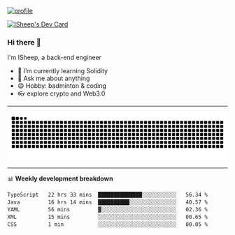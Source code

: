 [![profile](https://user-images.githubusercontent.com/54968314/208005045-e4b42f3b-833d-4242-bfcc-e764865553a2.svg)](https://www.calligrapher.ai/)

<a href="https://app.daily.dev/linziyang1106"><img src="https://api.daily.dev/devcards/v2/i4Spwx5Skx5FpTqWcwoit.png?r=kgx&type=wide" width="652" alt="ISheep's Dev Card"/></a>

### Hi there 🐏

I'm ISheep, a back-end engineer

- 🔭 I’m currently learning Solidity
- 💬 Ask me about anything
- 😄 Hobby: badminton & coding
- 👓 explore crypto and Web3.0

-------

![](https://raw.githubusercontent.com/ISheepp/ISheepp/output/github-contribution-grid-snake.svg)

-------

📊 **Weekly development breakdown**
<!--START_SECTION:waka-->

```txt
TypeScript   22 hrs 33 mins  ██████████████░░░░░░░░░░░   56.34 %
Java         16 hrs 14 mins  ██████████░░░░░░░░░░░░░░░   40.57 %
YAML         56 mins         ▓░░░░░░░░░░░░░░░░░░░░░░░░   02.36 %
XML          15 mins         ░░░░░░░░░░░░░░░░░░░░░░░░░   00.65 %
CSS          1 min           ░░░░░░░░░░░░░░░░░░░░░░░░░   00.05 %
```

<!--END_SECTION:waka-->
